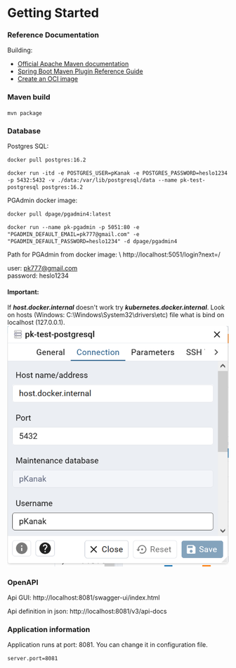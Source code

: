 # Getting Started

### Reference Documentation
Building:

* [Official Apache Maven documentation](https://maven.apache.org/guides/index.html)
* [Spring Boot Maven Plugin Reference Guide](https://docs.spring.io/spring-boot/docs/3.3.1/maven-plugin/reference/html/)
* [Create an OCI image](https://docs.spring.io/spring-boot/docs/3.3.1/maven-plugin/reference/html/#build-image)

### Maven build

`mvn package`

### Database

Postgres SQL:

```
docker pull postgres:16.2
```

```
docker run -itd -e POSTGRES_USER=pKanak -e POSTGRES_PASSWORD=heslo1234 -p 5432:5432 -v ./data:/var/lib/postgresql/data --name pk-test-postgresql postgres:16.2
```

PGAdmin docker image:

```
docker pull dpage/pgadmin4:latest
```

```
docker run --name pk-pgadmin -p 5051:80 -e "PGADMIN_DEFAULT_EMAIL=pk777@gmail.com" -e "PGADMIN_DEFAULT_PASSWORD=heslo1234" -d dpage/pgadmin4
```

Path for PGAdmin from docker image: \ 
http://localhost:5051/login?next=/

user: pk777@gmail.com \
password: heslo1234

#### Important: #### 
If ***host.docker.internal*** doesn't work try ***kubernetes.docker.internal***. Look on hosts (Windows: C:\Windows\System32\drivers\etc) file
what is bind on localhost (127.0.0.1).
![img.png](files/ermsEjb/images/img.png)

### OpenAPI

Api GUI:
http://localhost:8081/swagger-ui/index.html

Api definition in json:
http://localhost:8081/v3/api-docs

### Application information

Application runs at port: 8081.
You can change it in configuration file.

```
server.port=8081
```